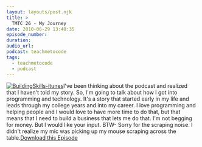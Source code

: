 ```yaml
---
layout: layouts/post.njk
title: >
  TMTC 26 - My Journey
date: 2010-06-29 13:48:35
episode_number:
duration:
audio_url:
podcast: teachmetocode
tags:
  - teachmetocode
  - podcast
---
```


[![](https://teachmetocode.com/podcast/files/2010/08/BuildingSkills-itunes.jpg 'BuildingSkills-itunes')](https://teachmetocode.com/podcast/files/2010/08/BuildingSkills-itunes.jpg)I've been thinking about the podcast and realized that I haven't told my story. So, I'm going to talk about how I got into programming and technology. It's a story that started early in my life and leads through my college years and into my career. I love programming and helping people and I would love to have more time to do that, but that means that I need to build a business that lets me do that. I'm not begging for money. But I would like your input. BTW- Sorry for the scraping noise. I didn't realize my mic was picking up my mouse scraping across the table.[Download this Episode](https://traffic.libsyn.com/charlesmaxwood/TMTC26_My_Journey.mp3)
